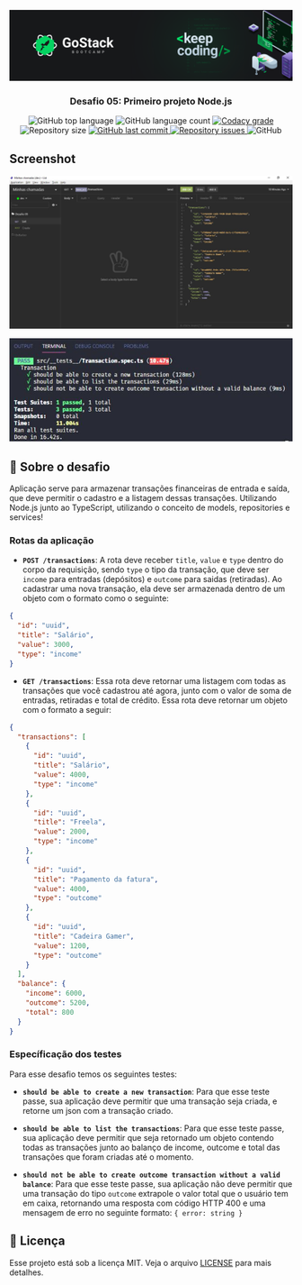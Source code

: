 ![header](https://raw.githubusercontent.com/salomaocristiano/gostack11-desafio-fundamentos-node/master/assets/header-desafios.png)

<h3 align="center">
  Desafio 05: Primeiro projeto Node.js
</h3>

<p align="center">
  <img alt="GitHub top language" src="https://img.shields.io/github/languages/top/salomaocristiano/gostack11-desafio-fundamentos-node.svg">

  <img alt="GitHub language count" src="https://img.shields.io/github/languages/count/salomaocristiano/gostack11-desafio-fundamentos-node.svg">

  <a href="https://www.codacy.com/app/salomaocristiano/gostack11-desafio-fundamentos-node?utm_source=github.com&amp;utm_medium=referral&amp;utm_content=salomaocristiano/gostack11-desafio-fundamentos-node&amp;utm_campaign=Badge_Grade">
    <img alt="Codacy grade" src="https://img.shields.io/codacy/grade/04db4b43120b4d05b9b39c9d2da97300.svg">
  </a>

  <img alt="Repository size" src="https://img.shields.io/github/repo-size/salomaocristiano/gostack11-desafio-fundamentos-node.svg">
  <a href="https://github.com/salomaocristiano/gostack11-desafio-fundamentos-node/commits/master">
    <img alt="GitHub last commit" src="https://img.shields.io/github/last-commit/salomaocristiano/gostack11-desafio-fundamentos-node.svg">
  </a>

  <a href="https://github.com/salomaocristiano/gostack11-desafio-fundamentos-node/issues">
    <img alt="Repository issues" src="https://img.shields.io/github/issues/salomaocristiano/gostack11-desafio-fundamentos-node.svg">
  </a>

  <img alt="GitHub" src="https://img.shields.io/github/license/salomaocristiano/gostack11-desafio-fundamentos-node.svg">
</p>

## Screenshot

<p align="center">

![image-example](https://raw.githubusercontent.com/salomaocristiano/gostack11-desafio-fundamentos-node/master/assets/bootcamp.jpg)

</p>

<p align="center">

![image-example](https://raw.githubusercontent.com/salomaocristiano/gostack11-desafio-fundamentos-node/master/assets/test.jpg)

</p>

## :rocket: Sobre o desafio

Aplicação serve para armazenar transações financeiras de entrada e saída, que deve permitir o cadastro e a listagem dessas transações. Utilizando Node.js junto ao TypeScript, utilizando o conceito de models, repositories e services!

### Rotas da aplicação

- **`POST /transactions`**: A rota deve receber `title`, `value` e `type` dentro do corpo da requisição, sendo `type` o tipo da transação, que deve ser `income` para entradas (depósitos) e `outcome` para saidas (retiradas). Ao cadastrar uma nova transação, ela deve ser armazenada dentro de um objeto com o formato como o seguinte:

```json
{
  "id": "uuid",
  "title": "Salário",
  "value": 3000,
  "type": "income"
}
```

- **`GET /transactions`**: Essa rota deve retornar uma listagem com todas as transações que você cadastrou até agora, junto com o valor de soma de entradas, retiradas e total de crédito. Essa rota deve retornar um objeto com o formato a seguir:

```json
{
  "transactions": [
    {
      "id": "uuid",
      "title": "Salário",
      "value": 4000,
      "type": "income"
    },
    {
      "id": "uuid",
      "title": "Freela",
      "value": 2000,
      "type": "income"
    },
    {
      "id": "uuid",
      "title": "Pagamento da fatura",
      "value": 4000,
      "type": "outcome"
    },
    {
      "id": "uuid",
      "title": "Cadeira Gamer",
      "value": 1200,
      "type": "outcome"
    }
  ],
  "balance": {
    "income": 6000,
    "outcome": 5200,
    "total": 800
  }
}
```

### Específicação dos testes

Para esse desafio temos os seguintes testes:

- **`should be able to create a new transaction`**: Para que esse teste passe, sua aplicação deve permitir que uma transação seja criada, e retorne um json com a transação criado.

- **`should be able to list the transactions`**: Para que esse teste passe, sua aplicação deve permitir que seja retornado um objeto contendo todas as transações junto ao balanço de income, outcome e total das transações que foram criadas até o momento.

- **`should not be able to create outcome transaction without a valid balance`**: Para que esse teste passe, sua aplicação não deve permitir que uma transação do tipo `outcome` extrapole o valor total que o usuário tem em caixa, retornando uma resposta com código HTTP 400 e uma mensagem de erro no seguinte formato: `{ error: string }`

## :memo: Licença

Esse projeto está sob a licença MIT. Veja o arquivo [LICENSE](LICENSE.md) para mais detalhes.
